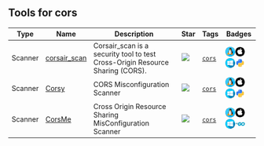 
## Tools for cors

| Type | Name | Description | Star | Tags | Badges |
| --- | --- | --- | --- | --- | --- |
|Scanner|[corsair_scan](https://github.com/Santandersecurityresearch/corsair_scan)|Corsair_scan is a security tool to test Cross-Origin Resource Sharing (CORS).|![](https://img.shields.io/github/stars/Santandersecurityresearch/corsair_scan?label=%20)|[`cors`](/categorize/tags/cors.md)|![linux](/images/linux.png)![macos](/images/apple.png)![windows](/images/windows.png)[![Python](/images/python.png)](/categorize/langs/Python.md)|
|Scanner|[Corsy](https://github.com/s0md3v/Corsy)|CORS Misconfiguration Scanner |![](https://img.shields.io/github/stars/s0md3v/Corsy?label=%20)|[`cors`](/categorize/tags/cors.md)|![linux](/images/linux.png)![macos](/images/apple.png)![windows](/images/windows.png)[![Python](/images/python.png)](/categorize/langs/Python.md)|
|Scanner|[CorsMe](https://github.com/Shivangx01b/CorsMe)|Cross Origin Resource Sharing MisConfiguration Scanner |![](https://img.shields.io/github/stars/Shivangx01b/CorsMe?label=%20)|[`cors`](/categorize/tags/cors.md)|![linux](/images/linux.png)![macos](/images/apple.png)![windows](/images/windows.png)[![Go](/images/go.png)](/categorize/langs/Go.md)|


